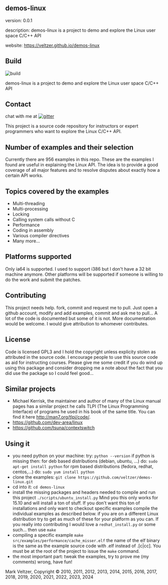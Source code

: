 ## demos-linux

version: 0.0.1

description: demos-linux is a project to demo and explore the Linux user space C/C++ API

website: https://veltzer.github.io/demos-linux

## Build

![build](https://github.com/veltzer/demos-linux/workflows/build/badge.svg)

demos-linux is a project to demo and explore the Linux user space C/C++ API

## Contact

chat with me at [![gitter](https://badges.gitter.im/Join%20Chat.svg)](https://gitter.im/veltzer/mark.veltzer)

This project is a source code repository for instructors or expert programmers
who want to explore the Linux C/C++ API.

## Number of examples and their selection

Currently there are 956 examples in this repo.
These are the examples I found are useful in explaining the Linux API.
The idea is to provide a good coverage of all major features and to resolve disputes
about exactly how a certain API works.

## Topics covered by the examples
* Multi-threading
* Multi-processing
* Locking
* Calling system calls without C
* Performance
* Coding in assembly
* Various compiler directives
* Many more...

## Platforms supported
Only ia64 is supported. I used to support i386 but I don't have a 32 bit
machine anymore.
Other platforms will be supported if someone is willing to do the work and submit
the patches.

## Contributing
This project needs help. fork, commit and request me to pull.
Just open a github account, modify and add examples, commit and ask me to pull...
A lot of the code is documented but some of it is not. More documentation would be welcome.
I would give attribution to whomever contributes.

## License
Code is licensed GPL3 and I hold the copyright unless explicity stolen as attributed in the source code.
I encourage people to use this source code as aid for instructing courses.
Please give me some credit if you do wind up using this package and consider dropping
me a note about the fact that you did use the package so I could feel good...

## Similar projects
* Michael Kerrisk, the maintainer and author of many of the Linux manual pages has a similar project he calls
TLPI (The Linux Programming Interface) of programs he used in his book of the same title. You can find
it here http://man7.org/tlpi/code/.
* https://github.com/dev-area/linux
* https://github.com/tsuna/contextswitch

## Using it
* you need python on your machine:
    try:
        `python --version`
    if python is missing then:
        for deb based distributions (debian, ubuntu, ...) do:
            `sudo apt-get install python`
        for rpm based distributions (fedora, redhat, centos,...) do:
            `sudo yum install python`
* clone the examples: `git clone https://github.com/veltzer/demos-linux.git`
* cd into it: `cd demos-linux`
* install the missing packages and headers needed to compile and run this project `./scripts/ubuntu_install.py`
    Mind you this only works for 15.10 and will install a ton of stuff.
    If you don't want this ton of installations and only want to checkout specific examples
    compile the individual examples as described below.
    if you are on a different Linux distribution try to get as much of these for your platform
    as you can. If you really into contributing I would love a `redhat_install.py` or some such...
    then use `make`
* compiling a specific example
        `make src/examples/performance/cache_misser.elf`
    the name of the elf binary is the same as the example source code with .elf instead of
    .[c|cc].
    You must be at the root of the project to issue the `make` command.
* the most important part: tweak the examples, try to prove me (my comments) wrong, have fun!

Mark Veltzer, Copyright © 2010, 2011, 2012, 2013, 2014, 2015, 2016, 2017, 2018, 2019, 2020, 2021, 2022, 2023, 2024
